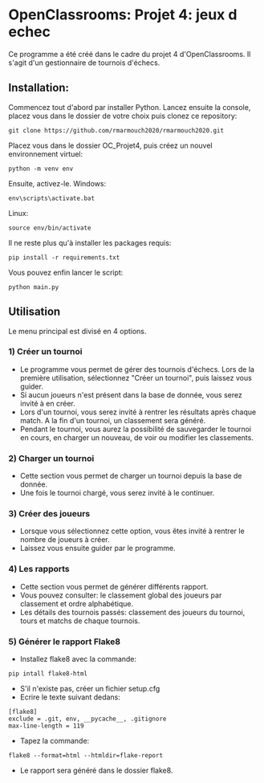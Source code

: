 # OpenClassrooms: Projet 4: jeux d echec
Ce programme a été créé dans le cadre du projet 4 d'OpenClassrooms. Il s'agit d'un gestionnaire de tournois d'échecs.
## Installation:
Commencez tout d'abord par installer Python.
Lancez ensuite la console, placez vous dans le dossier de votre choix puis clonez ce repository:
```
git clone https://github.com/rmarmouch2020/rmarmouch2020.git
```
Placez vous dans le dossier OC_Projet4, puis créez un nouvel environnement virtuel:
```
python -m venv env
```
Ensuite, activez-le.
Windows:
```
env\scripts\activate.bat
```
Linux:
```
source env/bin/activate
```
Il ne reste plus qu'à installer les packages requis:
```
pip install -r requirements.txt
```
Vous pouvez enfin lancer le script:
```
python main.py
```

## Utilisation
Le menu principal est divisé en 4 options.
### 1) Créer un tournoi
- Le programme vous permet de gérer des tournois d'échecs. Lors de la première utilisation, sélectionnez "Créer un tournoi", puis laissez vous guider.
- Si aucun joueurs n'est présent dans la base de donnée, vous serez invité à en créer.
- Lors d'un tournoi, vous serez invité à rentrer les résultats après chaque match. A la fin d'un tournoi, un classement sera généré.
- Pendant le tournoi, vous aurez la possibilité de sauvegarder le tournoi en cours, en charger un nouveau, de voir ou modifier les classements.
### 2) Charger un tournoi
- Cette section vous permet de charger un tournoi depuis la base de donnée.
- Une fois le tournoi chargé, vous serez invité à le continuer.
### 3) Créer des joueurs
- Lorsque vous sélectionnez cette option, vous êtes invité à rentrer le nombre de joueurs à créer.
- Laissez vous ensuite guider par le programme.
### 4) Les rapports
- Cette section vous permet de générer différents rapport.
- Vous pouvez consulter: le classement global des joueurs par classement et ordre alphabétique.
- Les détails des tournois passés: classement des joueurs du tournoi, tours et matchs de chaque tournois.
### 5) Générer le rapport Flake8
- Installez flake8 avec la commande: 
```
pip intall flake8-html
```
- S'il n'existe pas, créer un fichier setup.cfg
- Ecrire le texte suivant dedans:
```
[flake8]
exclude = .git, env, __pycache__, .gitignore
max-line-length = 119
```
- Tapez la commande:
```
flake8 --format=html --htmldir=flake-report
```
- Le rapport sera généré dans le dossier flake8.
